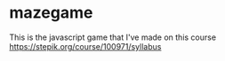 # mazegame
This is the javascript game that I've made on this course https://stepik.org/course/100971/syllabus
